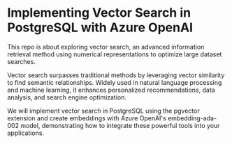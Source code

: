 # Implementing Vector Search in PostgreSQL with Azure OpenAI

This repo is about exploring vector search, an advanced information retrieval method using numerical representations to optimize large dataset searches.

Vector search surpasses traditional methods by leveraging vector similarity to find semantic relationships. Widely used in natural language processing and machine learning, it enhances personalized recommendations, data analysis, and search engine optimization.

We will implement vector search in PostgreSQL using the pgvector extension and create embeddings with Azure OpenAI's embedding-ada-002 model, demonstrating how to integrate these powerful tools into your applications.
